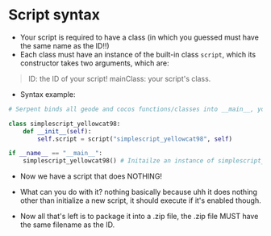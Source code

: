 # Script syntax
- Your script is required to have a class (in which you guessed must have the same name as the ID!!)
- Each class must have an instance of the built-in class `script`, which its constructor takes two arguments, which are:
> ID: the ID of your script!
> mainClass: your script's class.

- Syntax example:
```py
# Serpent binds all geode and cocos functions/classes into __main__, you do not need to import any modules.

class simplescript_yellowcat98:
    def __init__(self):
        self.script = script("simplescript_yellowcat98", self)

if __name__ == "__main__":
    simplescript_yellowcat98() # Initailze an instance of simplescript_yellowcat98, this will be executed on startup.
```
- Now we have a script that does NOTHING!
- What can you do with it? nothing basically because uhh it does nothing other than initialize a new script, it should execute if it's enabled though.

- Now all that's left is to package it into a .zip file, the .zip file MUST have the same filename as the ID.